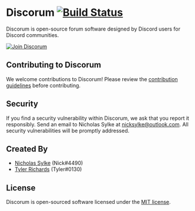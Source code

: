 # Discorum [![Build Status](https://travis-ci.org/Discorum/Discorum.svg)](https://travis-ci.org/Discorum/Discorum)

Discorum is open-source forum software designed by Discord users for Discord communities.

[![Join Discorum](https://discordapp.com/api/guilds/450508841738829826/embed.png?style=banner2)](https://discord.gg/GJtaVjQ)

## Contributing to Discorum

We welcome contributions to Discorum! Please review the [contribution guidelines](https://github.com/Discorum/Discorum/blob/master/CONTRIBUTING.md) before contributing.


## Security

If you find a security vulnerability within Discorum, we ask that you report it responsibly. Send an email to Nicholas Sylke at [nicksylke@outlook.com](mailto:nicksylke@outlook.com). All security vulnerabilities will be promptly addressed.


## Created By

- [Nicholas Sylke](https://github.com/nsylke) (Nick#4490)
- [Tyler Richards](https://github.com/tyler0130) (Tyler#0130)


## License

Discorum is open-sourced software licensed under the [MIT license](https://github.com/Discorum/Discorum/blob/master/LICENSE).
